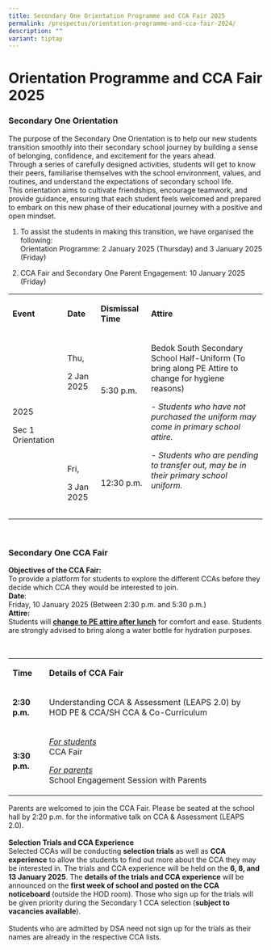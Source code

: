 ```yaml
---
title: Secondary One Orientation Programme and CCA Fair 2025
permalink: /prospectus/orientation-programme-and-cca-fair-2024/
description: ""
variant: tiptap
---
```

<h1>Orientation Programme and CCA Fair 2025</h1>
<h3>Secondary One Orientation</h3>
<p>The purpose of the Secondary One Orientation is to help our new students
transition smoothly into their secondary school journey by building a sense
of belonging, confidence, and excitement for the years ahead.
<br>Through a series of carefully designed activities, students will get to
know their peers, familiarise themselves with the school environment, values,
and routines, and understand the expectations of secondary school life.
<br>This orientation aims to cultivate friendships, encourage teamwork, and
provide guidance, ensuring that each student feels welcomed and prepared
to embark on this new phase of their educational journey with a positive
and open mindset.
<br>
</p>
<ol data-tight="true" class="tight">
<li>
<p>To assist the students in making this transition, we have organised the
following:
<br>Orientation Programme: 2 January 2025 (Thursday) and 3 January 2025 (Friday)</p>
</li>
<li>
<p>CCA Fair and Secondary One Parent Engagement: 10 January 2025 (Friday)</p>
</li>
</ol>
<p></p>
<table style="minWidth: 100px">
<colgroup>
<col>
<col>
<col>
<col>
</colgroup>
<tbody>
<tr>
<td rowspan="1" colspan="1">
<p><strong>Event</strong>
</p>
</td>
<td rowspan="1" colspan="1">
<p><strong>Date</strong>
</p>
</td>
<td rowspan="1" colspan="1">
<p><strong>Dismissal Time</strong>
</p>
</td>
<td rowspan="1" colspan="1">
<p><strong>Attire</strong>
</p>
</td>
</tr>
<tr>
<td rowspan="2" colspan="1">
<p>2025</p>
<p>Sec 1 Orientation</p>
</td>
<td rowspan="1" colspan="1">
<p>Thu,</p>
<p>2 Jan 2025</p>
<p>&nbsp;</p>
<p>&nbsp;</p>
</td>
<td rowspan="1" colspan="1">
<p>5:30 p.m.</p>
</td>
<td rowspan="2" colspan="1">
<p>Bedok South Secondary School Half-Uniform (To bring along PE Attire to
change for hygiene reasons)</p>
<p><em>- Students who have not purchased the uniform may come in primary school attire.</em>
</p>
<p><em>- Students who are pending to transfer out, may be in their primary school uniform.</em>
</p>
<p>&nbsp;</p>
</td>
</tr>
<tr>
<td rowspan="1" colspan="1">
<p>Fri,</p>
<p>3 Jan 2025</p>
</td>
<td rowspan="1" colspan="1">
<p>12:30 p.m.</p>
</td>
</tr>
</tbody>
</table>
<p><strong>&nbsp;</strong>
</p>
<h3>Secondary One CCA Fair</h3>
<p><strong>Objectives of the CCA Fair:</strong>
<br>To provide a platform for students to explore the different CCAs before
they decide which CCA they would be interested to join.
<br><strong>Date</strong>:
<br>Friday, 10 January 2025 (Between 2:30 p.m. and 5:30 p.m.)
<br><strong>Attire:</strong>
<br>Students will <strong><u>change to PE attire after lunch</u></strong> for
comfort and ease. Students are strongly advised to bring along a water
bottle for hydration purposes.</p>
<p>&nbsp;</p>
<table style="minWidth: 50px">
<colgroup>
<col>
<col>
</colgroup>
<tbody>
<tr>
<td rowspan="1" colspan="1">
<p><strong>Time</strong>
</p>
</td>
<td rowspan="1" colspan="1">
<p><strong>Details of CCA Fair</strong>
</p>
</td>
</tr>
<tr>
<td rowspan="1" colspan="1">
<p><strong>2:30 p.m.</strong>
</p>
</td>
<td rowspan="1" colspan="1">
<p>Understanding CCA &amp; Assessment (LEAPS 2.0) by HOD PE &amp; CCA/SH
CCA &amp; Co-Curriculum&nbsp;</p>
</td>
</tr>
<tr>
<td rowspan="1" colspan="1">
<p><strong>3:30 p.m.</strong>
</p>
</td>
<td rowspan="1" colspan="1">
<p><em><u>For students</u></em>
<br>CCA Fair</p>
<p><em><u>For parents</u></em>
<br>School Engagement Session with Parents</p>
</td>
</tr>
</tbody>
</table>
<p>Parents are welcomed to join the CCA Fair. Please be seated at the school
hall by 2:20 p.m. for the informative talk on CCA &amp; Assessment (LEAPS
2.0).&nbsp;
<br>
<br><strong>Selection Trials and CCA Experience</strong>
<br>Selected CCAs will be conducting <strong>selection trials</strong> as well
as <strong>CCA experience</strong> to allow the students to find out more
about the CCA they may be interested in. The trials and CCA experience
will be held on the <strong>6, 8, and 13 January 2025</strong>. The <strong>details of the trials and CCA experience</strong> will
be announced on the <strong>first week of school and posted on the CCA noticeboard </strong>(outside
the HOD room). Those who sign up for the trials will be given priority
during the Secondary 1 CCA selection (<strong>subject to vacancies available</strong>).
<br>
<br>Students who are admitted by DSA need not sign up for the trials as their
names are already in the respective CCA lists.</p>